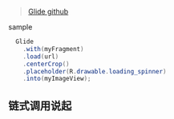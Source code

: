 

> [Glide github](https://github.com/bumptech/glide)

sample

```java
  Glide
    .with(myFragment)
    .load(url)
    .centerCrop()
    .placeholder(R.drawable.loading_spinner)
    .into(myImageView);
```

## 链式调用说起

